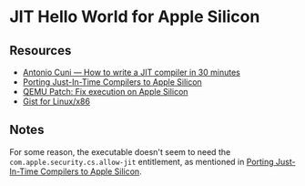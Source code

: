 # JIT Hello World for Apple Silicon

## Resources

  - [Antonio Cuni — How to write a JIT compiler in 30 minutes](https://www.youtube.com/watch?v=DKns_rH8rrg)
  - [Porting Just-In-Time Compilers to Apple Silicon][apple-jit]
  - [QEMU Patch: Fix execution on Apple Silicon](https://lists.gnu.org/archive/html/qemu-devel/2021-01/msg02555.html)
  - [Gist for Linux/x86](https://gist.github.com/markmont/dcd20d632fa753438f6fc1b3bb3711ec)

## Notes

For some reason, the executable doesn't seem to need the `com.apple.security.cs.allow-jit`
entitlement, as mentioned in [Porting Just-In-Time Compilers to Apple Silicon][apple-jit].

[apple-jit]: https://developer.apple.com/documentation/apple-silicon/porting-just-in-time-compilers-to-apple-silicon
